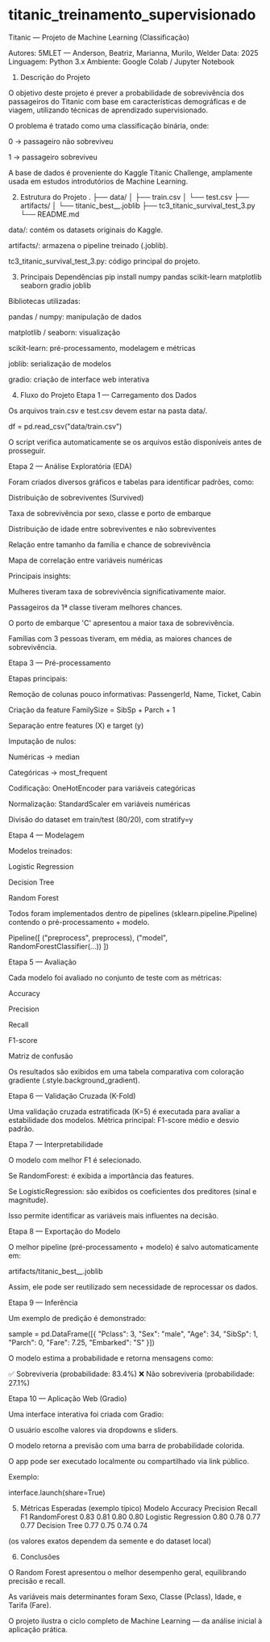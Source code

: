 # titanic_treinamento_supervisionado

Titanic — Projeto de Machine Learning (Classificação)

Autores: 5MLET — Anderson, Beatriz, Marianna, Murilo, Welder
Data: 2025
Linguagem: Python 3.x
Ambiente: Google Colab / Jupyter Notebook

1. Descrição do Projeto

O objetivo deste projeto é prever a probabilidade de sobrevivência dos passageiros do Titanic com base em características demográficas e de viagem, utilizando técnicas de aprendizado supervisionado.

O problema é tratado como uma classificação binária, onde:

0 → passageiro não sobreviveu

1 → passageiro sobreviveu

A base de dados é proveniente do Kaggle Titanic Challenge, amplamente usada em estudos introdutórios de Machine Learning.

2. Estrutura do Projeto
.
├── data/
│   ├── train.csv
│   └── test.csv
├── artifacts/
│   └── titanic_best_<modelo>_<timestamp>.joblib
├── tc3_titanic_survival_test_3.py
└── README.md 


data/: contém os datasets originais do Kaggle.

artifacts/: armazena o pipeline treinado (.joblib).

tc3_titanic_survival_test_3.py: código principal do projeto.

3. Principais Dependências
pip install numpy pandas scikit-learn matplotlib seaborn gradio joblib

Bibliotecas utilizadas:

pandas / numpy: manipulação de dados

matplotlib / seaborn: visualização

scikit-learn: pré-processamento, modelagem e métricas

joblib: serialização de modelos

gradio: criação de interface web interativa

4. Fluxo do Projeto
Etapa 1 — Carregamento dos Dados

Os arquivos train.csv e test.csv devem estar na pasta data/.

df = pd.read_csv("data/train.csv")


O script verifica automaticamente se os arquivos estão disponíveis antes de prosseguir.

Etapa 2 — Análise Exploratória (EDA)

Foram criados diversos gráficos e tabelas para identificar padrões, como:

Distribuição de sobreviventes (Survived)

Taxa de sobrevivência por sexo, classe e porto de embarque

Distribuição de idade entre sobreviventes e não sobreviventes

Relação entre tamanho da família e chance de sobrevivência

Mapa de correlação entre variáveis numéricas

Principais insights:

Mulheres tiveram taxa de sobrevivência significativamente maior.

Passageiros da 1ª classe tiveram melhores chances.

O porto de embarque 'C' apresentou a maior taxa de sobrevivência.

Famílias com 3 pessoas tiveram, em média, as maiores chances de sobrevivência.

Etapa 3 — Pré-processamento

Etapas principais:

Remoção de colunas pouco informativas: PassengerId, Name, Ticket, Cabin

Criação da feature FamilySize = SibSp + Parch + 1

Separação entre features (X) e target (y)

Imputação de nulos:

Numéricas → median

Categóricas → most_frequent

Codificação: OneHotEncoder para variáveis categóricas

Normalização: StandardScaler em variáveis numéricas

Divisão do dataset em train/test (80/20), com stratify=y

Etapa 4 — Modelagem

Modelos treinados:

Logistic Regression

Decision Tree

Random Forest

Todos foram implementados dentro de pipelines (sklearn.pipeline.Pipeline) contendo o pré-processamento + modelo.

Pipeline([
    ("preprocess", preprocess),
    ("model", RandomForestClassifier(...))
])

Etapa 5 — Avaliação

Cada modelo foi avaliado no conjunto de teste com as métricas:

Accuracy

Precision

Recall

F1-score

Matriz de confusão

Os resultados são exibidos em uma tabela comparativa com coloração gradiente (.style.background_gradient).

Etapa 6 — Validação Cruzada (K-Fold)

Uma validação cruzada estratificada (K=5) é executada para avaliar a estabilidade dos modelos.
Métrica principal: F1-score médio e desvio padrão.

Etapa 7 — Interpretabilidade

O modelo com melhor F1 é selecionado.

Se RandomForest: é exibida a importância das features.

Se LogisticRegression: são exibidos os coeficientes dos preditores (sinal e magnitude).

Isso permite identificar as variáveis mais influentes na decisão.

Etapa 8 — Exportação do Modelo

O melhor pipeline (pré-processamento + modelo) é salvo automaticamente em:

artifacts/titanic_best_<Modelo>_<timestamp>.joblib


Assim, ele pode ser reutilizado sem necessidade de reprocessar os dados.

Etapa 9 — Inferência

Um exemplo de predição é demonstrado:

sample = pd.DataFrame([{
    "Pclass": 3, "Sex": "male", "Age": 34,
    "SibSp": 1, "Parch": 0, "Fare": 7.25, "Embarked": "S"
}])


O modelo estima a probabilidade e retorna mensagens como:

✅ Sobreviveria (probabilidade: 83.4%)
❌ Não sobreviveria (probabilidade: 27.1%)

Etapa 10 — Aplicação Web (Gradio)

Uma interface interativa foi criada com Gradio:

O usuário escolhe valores via dropdowns e sliders.

O modelo retorna a previsão com uma barra de probabilidade colorida.

O app pode ser executado localmente ou compartilhado via link público.

Exemplo:

interface.launch(share=True)

5. Métricas Esperadas (exemplo típico)
Modelo	Accuracy	Precision	Recall	F1
RandomForest	0.83	0.81	0.80	0.80
Logistic Regression	0.80	0.78	0.77	0.77
Decision Tree	0.77	0.75	0.74	0.74

(os valores exatos dependem da semente e do dataset local)

6. Conclusões

O Random Forest apresentou o melhor desempenho geral, equilibrando precisão e recall.

As variáveis mais determinantes foram Sexo, Classe (Pclass), Idade, e Tarifa (Fare).

O projeto ilustra o ciclo completo de Machine Learning — da análise inicial à aplicação prática.
